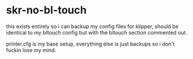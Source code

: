# skr-no-bl-touch

this exists entirely so i can backup my config files for klipper, should be identical to my bltouch config but with the bltouch section commented out.


printer.cfg is my base setup, everything else is just backups so i don't fuckin lose my mind.
